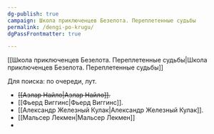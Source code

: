 ```yaml
---
dg-publish: true
campaign: Школа приключенцев Безелота. Переплетенные судьбы
permalink: /dengi-po-krugu/
dgPassFrontmatter: true

---
```


[[Школа приключенцев Безелота. Переплетенные судьбы\|Школа приключенцев Безелота. Переплетенные судьбы]]

Для поиска: по очереди, лут.

- ~~[[Аэлар Найло\|Аэлар Найло]].~~
- [[Фьерд Виггинс\|Фьерд Виггинс]].
- [[Александр Железный Кулак\|Александр Железный Кулак]].
- [[Мальсер Лекмен\|Мальсер Лекмен]]
- 
